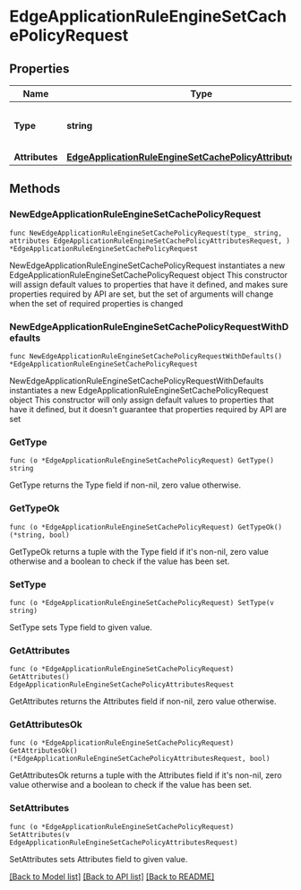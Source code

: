 # EdgeApplicationRuleEngineSetCachePolicyRequest

## Properties

Name | Type | Description | Notes
------------ | ------------- | ------------- | -------------
**Type** | **string** | * &#x60;set_cache_policy&#x60; - set_cache_policy | 
**Attributes** | [**EdgeApplicationRuleEngineSetCachePolicyAttributesRequest**](EdgeApplicationRuleEngineSetCachePolicyAttributesRequest.md) |  | 

## Methods

### NewEdgeApplicationRuleEngineSetCachePolicyRequest

`func NewEdgeApplicationRuleEngineSetCachePolicyRequest(type_ string, attributes EdgeApplicationRuleEngineSetCachePolicyAttributesRequest, ) *EdgeApplicationRuleEngineSetCachePolicyRequest`

NewEdgeApplicationRuleEngineSetCachePolicyRequest instantiates a new EdgeApplicationRuleEngineSetCachePolicyRequest object
This constructor will assign default values to properties that have it defined,
and makes sure properties required by API are set, but the set of arguments
will change when the set of required properties is changed

### NewEdgeApplicationRuleEngineSetCachePolicyRequestWithDefaults

`func NewEdgeApplicationRuleEngineSetCachePolicyRequestWithDefaults() *EdgeApplicationRuleEngineSetCachePolicyRequest`

NewEdgeApplicationRuleEngineSetCachePolicyRequestWithDefaults instantiates a new EdgeApplicationRuleEngineSetCachePolicyRequest object
This constructor will only assign default values to properties that have it defined,
but it doesn't guarantee that properties required by API are set

### GetType

`func (o *EdgeApplicationRuleEngineSetCachePolicyRequest) GetType() string`

GetType returns the Type field if non-nil, zero value otherwise.

### GetTypeOk

`func (o *EdgeApplicationRuleEngineSetCachePolicyRequest) GetTypeOk() (*string, bool)`

GetTypeOk returns a tuple with the Type field if it's non-nil, zero value otherwise
and a boolean to check if the value has been set.

### SetType

`func (o *EdgeApplicationRuleEngineSetCachePolicyRequest) SetType(v string)`

SetType sets Type field to given value.


### GetAttributes

`func (o *EdgeApplicationRuleEngineSetCachePolicyRequest) GetAttributes() EdgeApplicationRuleEngineSetCachePolicyAttributesRequest`

GetAttributes returns the Attributes field if non-nil, zero value otherwise.

### GetAttributesOk

`func (o *EdgeApplicationRuleEngineSetCachePolicyRequest) GetAttributesOk() (*EdgeApplicationRuleEngineSetCachePolicyAttributesRequest, bool)`

GetAttributesOk returns a tuple with the Attributes field if it's non-nil, zero value otherwise
and a boolean to check if the value has been set.

### SetAttributes

`func (o *EdgeApplicationRuleEngineSetCachePolicyRequest) SetAttributes(v EdgeApplicationRuleEngineSetCachePolicyAttributesRequest)`

SetAttributes sets Attributes field to given value.



[[Back to Model list]](../README.md#documentation-for-models) [[Back to API list]](../README.md#documentation-for-api-endpoints) [[Back to README]](../README.md)


